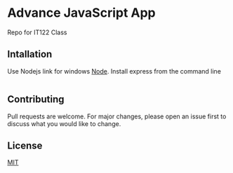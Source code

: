 # Advance JavaScript App
Repo for IT122 Class

## Intallation
Use Nodejs link for windows [Node](https://nodejs.org/en/#home-downloadhead).
Install express from the command line
```npm install express --save
```

## Contributing
Pull requests are welcome. For major changes, please open an issue first to discuss what you would like to change.

## License
[MIT]((https://choosealicense.com/licenses/mit/))
